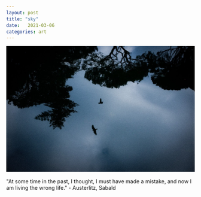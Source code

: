 ```yaml
---
layout: post
title: "sky"
date:   2021-03-06
categories: art
---
```


![sky](/img/arts/sky.jpg)

<span class='image-details'>
"At some time in the past, I thought, I must have made a mistake, and now I am living the wrong life." - Austerlitz, Sabald
</span>


